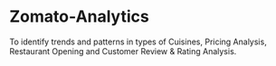 # Zomato-Analytics
To identify trends and patterns in types of Cuisines, Pricing Analysis, Restaurant Opening and Customer Review &amp; Rating Analysis.
